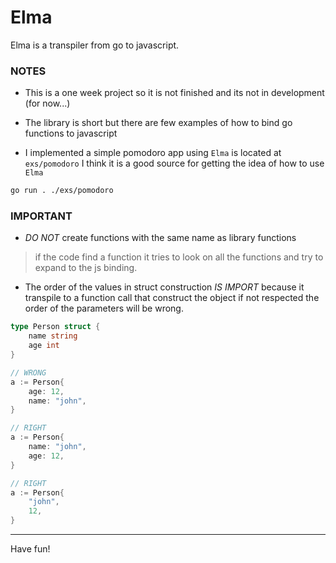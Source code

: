 # Elma

Elma is a transpiler from go to javascript.

### NOTES

* This is a one week project so it is not finished and its not
in development (for now...)

* The library is short but there are few examples of how to bind
go functions to javascript

* I implemented a simple pomodoro app using `Elma` is located at
`exs/pomodoro` I think it is a good source for getting the idea of
how to use `Elma`
```bash
go run . ./exs/pomodoro
```

### IMPORTANT

* *DO NOT* create functions with the same name as library functions
> if the code find a function it tries to look on all the functions
> and try to expand to the js binding.

* The order of the values in struct construction *IS IMPORT*
because it transpile to a function call that construct the object
if not respected the order of the parameters will be wrong.
```go
type Person struct {
    name string
    age int
}

// WRONG
a := Person{
    age: 12,
    name: "john",
}

// RIGHT
a := Person{
    name: "john",
    age: 12,
}

// RIGHT
a := Person{
    "john",
    12,
}
```
---
Have fun!
